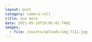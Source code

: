 ```yaml
---
layout: post
category: camera-roll
title: one more
date: 2021-05-16T19:05:42.740Z
images:
  - file: /assets/uploads/img_7111.jpg
---
```

